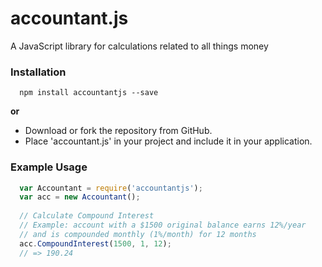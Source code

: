 # accountant.js
A JavaScript library for calculations related to all things money


### Installation

```shell
  npm install accountantjs --save
```
**or**

- Download or fork the repository from GitHub.
- Place 'accountant.js' in your project and include it in your application.

### Example Usage

```js
  var Accountant = require('accountantjs');
  var acc = new Accountant();
  
  // Calculate Compound Interest
  // Example: account with a $1500 original balance earns 12%/year
  // and is compounded monthly (1%/month) for 12 months
  acc.CompoundInterest(1500, 1, 12);
  // => 190.24
```
